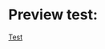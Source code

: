 
# Preview test:

[Test](http://htmlpreview.github.io/?https://github.com/test-idapython-01/idapython-examples/blob/master/test.html)
